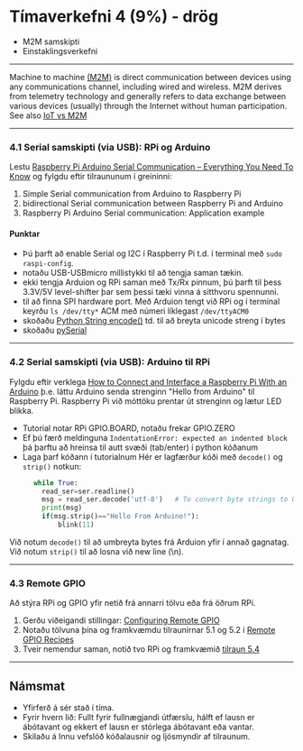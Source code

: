 # Tímaverkefni 4 (9%) - drög

- M2M samskipti
- Einstaklingsverkefni

---

Machine to machine [(M2M)](https://en.wikipedia.org/wiki/Machine_to_machine) is direct communication between devices using any communications channel, including wired and wireless. M2M derives from telemetry technology and generally refers to data exchange between various devices (usually) through the Internet without human participation. See also [IoT vs M2M](https://www.avsystem.com/blog/iot-and-m2m-what-is-the-difference/)

---

### 4.1 Serial samskipti (via USB): RPi og Arduino 
Lestu [Raspberry Pi Arduino Serial Communication – Everything You Need To Know](https://roboticsbackend.com/raspberry-pi-arduino-serial-communication/) og fylgdu eftir tilraununum í greininni: 
1. Simple Serial communication from Arduino to Raspberry Pi
1. bidirectional Serial communication between Raspberry Pi and Arduino
1. Raspberry Pi Arduino Serial communication: Application example

#### Punktar
- Þú þarft að enable Serial og I2C í Raspberry Pi t.d. í terminal með `sudo raspi-config`.
- notaðu USB-USBmicro millistykki til að tengja saman tækin. 
- ekki tengja Arduion og RPi saman með Tx/Rx pinnum, þú þarft til þess 3.3V/5V level-shifter þar sem þessi tæki vinna á sitthvoru spennunni.
- til að finna SPI hardware port. Með Arduion tengt við RPi og í terminal keyrðu `ls /dev/tty*`  ACM með númeri líklegast `/dev/ttyACM0`
- skoðaðu [Python String encode()](https://www.programiz.com/python-programming/methods/string/encode) td. til að breyta unicode streng í bytes
- skoðaðu [pySerial](https://pythonhosted.org/pyserial/shortintro.html)

<!--
[BASICS OF UART COMMUNICATION](https://www.circuitbasics.com/basics-uart-communication/) 
Til umhugsunar:
   - UART notast við baud rate, hver er tilgangur þess.
   - Hvernig er UART frábrugðið SPI? 
-->

---

### 4.2 Serial samskipti (via USB): Arduino til RPi 

Fylgdu eftir verklega [How to Connect and Interface a Raspberry Pi With an Arduino](https://maker.pro/raspberry-pi/tutorial/how-to-connect-and-interface-raspberry-pi-with-arduino) þ.e. láttu Arduino senda strenginn "Hello from Arduino" til Raspberry Pi. Raspberry Pi við móttöku prentar út strenginn og lætur LED blikka.

- Tutorial notar RPi GPIO.BOARD, notaðu frekar GPIO.ZERO
- Ef þú færð meldinguna `IndentationError: expected an indented block` þá þarftu að hreinsa til autt svæði (tab/enter) í python kóðanum
- Laga þarf kóðann í tutorialnum  Hér er lagfærður kóði með `decode()` og `strip()` notkun: 
```python
      while True:
        read_ser=ser.readline()
        msg = read_ser.decode('utf-8')   # To convert byte strings to Unicode, líka hægt að nota bytes.decode(read_ser)
        print(msg) 
        if(msg.strip()=="Hello From Arduino!"):
            blink(11)
```

Við notum `decode()` til að umbreyta bytes frá Arduion yfir í annað gagnatag. Við notum `strip()` til að losna við new line (\n).

<!-- Tilgangur: Að nota GPIO á RPi stýrt frá Arduino. -->

---

### 4.3 Remote GPIO 

Að stýra RPi og GPIO yfir netið frá annarri tölvu eða frá öðrum RPi. 

1. Gerðu viðeigandi stillingar: [Configuring Remote GPIO](https://gpiozero.readthedocs.io/en/stable/remote_gpio.html#configuring-remote-gpio)
1. Notaðu tölvuna þína og framkvæmdu tilraunirnar 5.1 og 5.2 í [Remote GPIO Recipes](https://gpiozero.readthedocs.io/en/stable/recipes_remote_gpio.html)
1. Tveir nemendur saman, notið tvo RPi og framkvæmið [tilraun 5.4](https://gpiozero.readthedocs.io/en/stable/recipes_remote_gpio.html#multi-room-doorbell)

---

## Námsmat
- Yfirferð á sér stað í tíma.
- Fyrir hvern lið: Fullt fyrir fullnægjandi útfærslu, hálft ef lausn er ábótavant og ekkert ef lausn er stórlega ábótavant eða vantar.
- Skilaðu á Innu vefslóð kóðalausnir og ljósmyndir af tilraunum.
